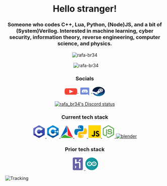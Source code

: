 <h1 align="center">Hello stranger!</h1>
<h3 align="center">Someone who codes C++, Lua, Python, (Node)JS, and a bit of (System)Verilog. Interested in machine learning, cyber security, information theory, reverse engineering, computer science, and physics.</h3>

<p align="center">
  <img align="center" src="https://github-readme-stats.vercel.app/api/top-langs?username=rafa-br34&show_icons=true&theme=dark&locale=en&layout=compact" alt="rafa-br34" />
</p>
<p align="center">
  &nbsp;
  <img align="center" src="https://github-readme-stats.vercel.app/api?username=rafa-br34&show_icons=true&theme=dark&locale=en" alt="rafa-br34" />
</p>

<h3 align="center">Socials</h3>
<p align="center">
  <a href="https://www.youtube.com/@rafa_br34" target="blank">
    <img align="center" src="assets/socials/youtube.svg" alt="rafa_br34" height="30" width="40" />
  </a>
  <a href="https://discord.com/users/642064514476408832" target="blank">
    <img align="center" src="assets/socials/discord.svg" alt="rafa-br34" height="30" width="40" />
  </a>
  <a href="https://steamcommunity.com/id/rafa_br34/" target="blank">
    <img align="center" src="assets/socials/steam.svg" alt="rafa_br34" height="30" width="40" />
  </a>
</p>
<p align="center">
  <a href="https://discord.com/users/642064514476408832" target="blank">
    <img align="center" src="https://discord.c99.nl/widget/theme-4/642064514476408832.png" alt="rafa_br34's Discord status"/>
  </a>
</p>

<h3 align="center">Current tech stack</h3>
<p align="center">
  <a href="https://www.cprogramming.com/" target="_blank" rel="noreferrer">
    <img src="assets/languages/c.svg" alt="c" width="40" height="40"/>
  </a>
  <a href="https://www.learncpp.com/" target="_blank" rel="noreferrer">
    <img src="assets/languages/cpp.svg" alt="cplusplus" width="40" height="40"/>
  </a>
  <a href="https://cmake.org/" target="_blank" rel="noreferrer">
    <img src="assets/misc/cmake.svg" alt="cmake" width="40" height="40"/>
  </a>
  <a href="https://www.python.org" target="_blank" rel="noreferrer">
    <img src="assets/languages/python.svg" alt="python" width="40" height="40"/>
  </a>
  <a href="https://developer.mozilla.org/en-US/docs/Web/JavaScript" target="_blank" rel="noreferrer">
    <img src="assets/languages/javascript.svg" alt="javascript" width="40" height="40"/>
  </a>
  <a href="https://nodejs.org" target="_blank" rel="noreferrer">
    <img src="assets/languages/nodejs.svg" alt="nodejs" width="40" height="40"/>
  </a>
  <a href="https://www.blender.org/" target="_blank" rel="noreferrer">
    <img src="assets/blender.svg" alt="blender" width="40" height="40"/>
  </a>
</p>
<h3 align="center">Prior tech stack</h3>

<p align="center">
  <a href="https://heroku.com" target="_blank" rel="noreferrer">
    <img src="assets/misc/heroku.svg" alt="heroku" width="40" height="40"/>
  </a>
  <a href="https://www.arduino.cc/" target="_blank" rel="noreferrer">
    <img src="assets/misc/arduino.svg" alt="arduino" width="40" height="40"/>
  </a>
</p>

![Tracking](https://hit.yhype.me/github/profile?account_id=111343658)
